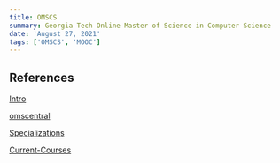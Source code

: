 ```yaml
---
title: OMSCS
summary: Georgia Tech Online Master of Science in Computer Science
date: 'August 27, 2021'
tags: ['OMSCS', 'MOOC']
---
```


## References

[Intro](https://omscs.gatech.edu/)

[omscentral](https://omscentral.com/courses)

[Specializations](https://omscs.gatech.edu/program-info/specializations)

[Current-Courses](https://omscs.gatech.edu/current-courses)
